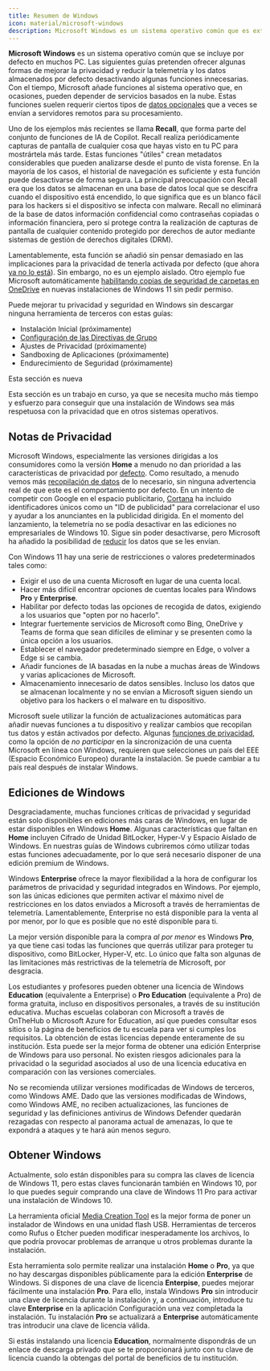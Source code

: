 ```yaml
---
title: Resumen de Windows
icon: material/microsoft-windows
description: Microsoft Windows es un sistema operativo común que es extremadamente poco privado desde el principio. Nuestra guía cubre la realización de algunas mejoras en tu computadora sin reemplazar tu sistema operativo.
---
```


**Microsoft Windows** es un sistema operativo común que se incluye por defecto en muchos PC. Las siguientes guías pretenden ofrecer algunas formas de mejorar la privacidad y reducir la telemetría y los datos almacenados por defecto desactivando algunas funciones innecesarias. Con el tiempo, Microsoft añade funciones al sistema operativo que, en ocasiones, pueden depender de servicios basados en la nube. Estas funciones suelen requerir ciertos tipos de [datos opcionales](https://privacy.microsoft.com/data-collection-windows) que a veces se envían a servidores remotos para su procesamiento.

Uno de los ejemplos más recientes se llama **Recall**, que forma parte del conjunto de funciones de IA de Copilot. Recall realiza periódicamente capturas de pantalla de cualquier cosa que hayas visto en tu PC para mostrártela más tarde. Estas funciones "útiles" crean metadatos considerables que pueden analizarse desde el punto de vista forense. En la mayoría de los casos, el historial de navegación es suficiente y esta función puede desactivarse de forma segura. La principal preocupación con Recall era que los datos se almacenan en una base de datos local que se descifra cuando el dispositivo está encendido, lo que significa que es un blanco fácil para los hackers si el dispositivo se infecta con malware. Recall no eliminará de la base de datos información confidencial como contraseñas copiadas o información financiera, pero sí protege contra la realización de capturas de pantalla de cualquier contenido protegido por derechos de autor mediante sistemas de gestión de derechos digitales (DRM).

Lamentablemente, esta función se añadió sin pensar demasiado en las implicaciones para la privacidad de tenerla activada por defecto (que ahora [ya no lo está](https://wired.com/story/microsoft-recall-off-default-security-concerns)). Sin embargo, no es un ejemplo aislado. Otro ejemplo fue Microsoft automáticamente [habilitando copias de seguridad de carpetas en OneDrive](https://neowin.net/news/windows-11-is-now-automatically-enabling-onedrive-folder-backup-without-asking-permission) en nuevas instalaciones de Windows 11 sin pedir permiso.

Puede mejorar tu privacidad y seguridad en Windows sin descargar ninguna herramienta de terceros con estas guías:

- Instalación Inicial (próximamente)
- [Configuración de las Directivas de Grupo](group-policies.md)
- Ajustes de Privacidad (próximamente)
- Sandboxing de Aplicaciones (próximamente)
- Endurecimiento de Seguridad (próximamente)

<div class="admonition example" markdown>
<p class="admonition-title">Esta sección es nueva</p>

Esta sección es un trabajo en curso, ya que se necesita mucho más tiempo y esfuerzo para conseguir que una instalación de Windows sea más respetuosa con la privacidad que en otros sistemas operativos.

</div>

## Notas de Privacidad

Microsoft Windows, especialmente las versiones dirigidas a los consumidores como la versión **Home** a menudo no dan prioridad a las características de privacidad por [defecto](https://theguardian.com/technology/2015/jul/31/windows-10-microsoft-faces-criticism-over-privacy-default-settings). Como resultado, a menudo vemos más [recopilación de datos](https://en.wikipedia.org/wiki/Criticism_of_Microsoft#Telemetry_and_data_collection) de lo necesario, sin ninguna advertencia real de que este es el comportamiento por defecto. En un intento de competir con Google en el espacio publicitario, [Cortana](https://es.wikipedia.org/wiki/Microsoft_Cortana) ha incluido identificadores únicos como un "ID de publicidad" para correlacionar el uso y ayudar a los anunciantes en la publicidad dirigida.  En el momento del lanzamiento, la telemetría no se podía desactivar en las ediciones no empresariales de Windows 10. Sigue sin poder desactivarse, pero Microsoft ha añadido la posibilidad de [reducir](https://extremetech.com/computing/243079-upcoming-windows-update-reduces-spying-microsoft-still-mum-data-collects) los datos que se les envían.

Con Windows 11 hay una serie de restricciones o valores predeterminados tales como:

- Exigir el uso de una cuenta Microsoft en lugar de una cuenta local.
- Hacer más difícil encontrar opciones de cuentas locales para Windows **Pro** y **Enterprise**.
- Habilitar por defecto todas las opciones de recogida de datos, exigiendo a los usuarios que "opten por no hacerlo".
- Integrar fuertemente servicios de Microsoft como Bing, OneDrive y Teams de forma que sean difíciles de eliminar y se presenten como la única opción a los usuarios.
- Establecer el navegador predeterminado siempre en Edge, o volver a Edge si se cambia.
- Añadir funciones de IA basadas en la nube a muchas áreas de Windows y varias aplicaciones de Microsoft.
- Almacenamiento innecesario de datos sensibles. Incluso los datos que se almacenan localmente y no se envían a Microsoft siguen siendo un objetivo para los hackers o el malware en tu dispositivo.

Microsoft suele utilizar la función de actualizaciones automáticas para añadir nuevas funciones a tu dispositivo y realizar cambios que recopilan tus datos y están activados por defecto. Algunas [funciones de privacidad](https://blogs.windows.com/windows-insider/2023/11/16/previewing-changes-in-windows-to-comply-with-the-digital-markets-act-in-the-european-economic-area), como la opción de _no participar_ en la sincronización de una cuenta Microsoft en línea con Windows, requieren que selecciones un país del EEE (Espacio Económico Europeo) durante la instalación. Se puede cambiar a tu país real después de instalar Windows.

## Ediciones de Windows

Desgraciadamente, muchas funciones críticas de privacidad y seguridad están solo disponibles en ediciones más caras de Windows, en lugar de estar disponibles en Windows **Home**. Algunas características que faltan en **Home** incluyen Cifrado de Unidad BitLocker, Hyper-V y Espacio Aislado de Windows. En nuestras guías de Windows cubriremos cómo utilizar todas estas funciones adecuadamente, por lo que será necesario disponer de una edición premium de Windows.

Windows **Enterprise** ofrece la mayor flexibilidad a la hora de configurar los parámetros de privacidad y seguridad integrados en Windows. Por ejemplo, son las únicas ediciones que permiten activar el máximo nivel de restricciones en los datos enviados a Microsoft a través de herramientas de telemetría. Lamentablemente, Enterprise no está disponible para la venta al por menor, por lo que es posible que no esté disponible para ti.

La mejor versión disponible para la compra _al por menor_ es Windows **Pro**, ya que tiene casi todas las funciones que querrás utilizar para proteger tu dispositivo, como BitLocker, Hyper-V, etc. Lo único que falta son algunas de las limitaciones más restrictivas de la telemetría de Microsoft, por desgracia.

Los estudiantes y profesores pueden obtener una licencia de Windows **Education** (equivalente a Enterprise) o **Pro Education** (equivalente a Pro) de forma gratuita, incluso en dispositivos personales, a través de su institución educativa. Muchas escuelas colaboran con Microsoft a través de OnTheHub o Microsoft Azure for Education, así que puedes consultar esos sitios o la página de beneficios de tu escuela para ver si cumples los requisitos. La obtención de estas licencias depende enteramente de su institución. Esta puede ser la mejor forma de obtener una edición Enterprise de Windows para uso personal. No existen riesgos adicionales para la privacidad o la seguridad asociados al uso de una licencia educativa en comparación con las versiones comerciales.

No se recomienda utilizar versiones modificadas de Windows de terceros, como Windows AME. Dado que las versiones modificadas de Windows, como Windows AME, no reciben actualizaciones, las funciones de seguridad y las definiciones antivirus de Windows Defender quedarán rezagadas con respecto al panorama actual de amenazas, lo que te expondrá a ataques y te hará aún menos seguro.

## Obtener Windows

Actualmente, solo están disponibles para su compra las claves de licencia de Windows 11, pero estas claves funcionarán también en Windows 10, por lo que puedes seguir comprando una clave de Windows 11 Pro para activar una instalación de Windows 10.

La herramienta oficial [Media Creation Tool](https://microsoft.com/software-download/windows11) es la mejor forma de poner un instalador de Windows en una unidad flash USB. Herramientas de terceros como Rufus o Etcher pueden modificar inesperadamente los archivos, lo que podría provocar problemas de arranque u otros problemas durante la instalación.

Esta herramienta solo permite realizar una instalación **Home** o **Pro**, ya que no hay descargas disponibles públicamente para la edición **Enterprise** de Windows. Si dispones de una clave de licencia **Enterpise**, puedes mejorar fácilmente una instalación **Pro**. Para ello, instala Windows **Pro** sin introducir una clave de licencia durante la instalación y, a continuación, introduce tu clave **Enterprise** en la aplicación Configuración una vez completada la instalación. Tu instalación **Pro** se actualizará a **Enterprise** automáticamente tras introducir una clave de licencia válida.

Si estás instalando una licencia **Education**, normalmente dispondrás de un enlace de descarga privado que se te proporcionará junto con tu clave de licencia cuando la obtengas del portal de beneficios de tu institución.
